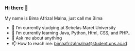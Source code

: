 ### Hi there 👋

My name is Bima Afrizal Malna, just call me Bima

- 🔭 I’m currently studying at Sebelas Maret University 
- 🌱 I’m currently learning Java, Python, Html, CSS, and PHP..
- 💬 Ask me about anything
- 📫 How to reach me: bimaafrizalmalna@student.uns.ac.id

<!--
**bimaafrizal/bimaafrizal** is a ✨ _special_ ✨ repository because its `README.md` (this file) appears on your GitHub profile.
